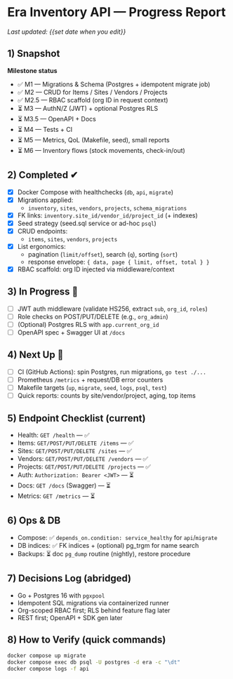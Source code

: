 # Era Inventory API — Progress Report

_Last updated: {{set date when you edit}}_

## 1) Snapshot
**Milestone status**
- ✅ M1 — Migrations & Schema (Postgres + idempotent migrate job)
- ✅ M2 — CRUD for Items / Sites / Vendors / Projects
- ✅ M2.5 — RBAC scaffold (org ID in request context)
- ⏳ M3 — AuthN/Z (JWT) + optional Postgres RLS
- ⏳ M3.5 — OpenAPI + Docs
- ⏳ M4 — Tests + CI
- ⏳ M5 — Metrics, QoL (Makefile, seed), small reports
- ⏳ M6 — Inventory flows (stock movements, check-in/out)

## 2) Completed ✔
- [x] Docker Compose with healthchecks (`db`, `api`, `migrate`)
- [x] Migrations applied:
  - `inventory`, `sites`, `vendors`, `projects`, `schema_migrations`
- [x] FK links: `inventory.site_id/vendor_id/project_id` (+ indexes)
- [x] Seed strategy (seed.sql service or ad-hoc `psql`)
- [x] CRUD endpoints:
  - `items`, `sites`, `vendors`, `projects`
- [x] List ergonomics:
  - pagination (`limit/offset`), search (`q`), sorting (`sort`)
  - response envelope: `{ data, page { limit, offset, total } }`
- [x] RBAC scaffold: org ID injected via middleware/context

## 3) In Progress 🚧
- [ ] JWT auth middleware (validate HS256, extract `sub`, `org_id`, `roles`)
- [ ] Role checks on POST/PUT/DELETE (e.g., `org_admin`)
- [ ] (Optional) Postgres RLS with `app.current_org_id`
- [ ] OpenAPI spec + Swagger UI at `/docs`

## 4) Next Up 🎯
- [ ] CI (GitHub Actions): spin Postgres, run migrations, `go test ./...`
- [ ] Prometheus `/metrics` + request/DB error counters
- [ ] Makefile targets (`up`, `migrate`, `seed`, `logs`, `psql`, `test`)
- [ ] Quick reports: counts by site/vendor/project, aging, top items

## 5) Endpoint Checklist (current)
- Health: `GET /health` — ✅
- Items: `GET/POST/PUT/DELETE /items` — ✅
- Sites: `GET/POST/PUT/DELETE /sites` — ✅
- Vendors: `GET/POST/PUT/DELETE /vendors` — ✅
- Projects: `GET/POST/PUT/DELETE /projects` — ✅
- Auth: `Authorization: Bearer <JWT>` — ⏳
- Docs: `GET /docs` (Swagger) — ⏳
- Metrics: `GET /metrics` — ⏳

## 6) Ops & DB
- Compose: ✅ `depends_on.condition: service_healthy` for `api`/`migrate`
- DB indices: ✅ FK indices + (optional) pg_trgm for name search
- Backups: ⏳ doc `pg_dump` routine (nightly), restore procedure

## 7) Decisions Log (abridged)
- Go + Postgres 16 with `pgxpool`
- Idempotent SQL migrations via containerized runner
- Org-scoped RBAC first; RLS behind feature flag later
- REST first; OpenAPI + SDK gen later

## 8) How to Verify (quick commands)
```bash
docker compose up migrate
docker compose exec db psql -U postgres -d era -c "\dt"
docker compose logs -f api

